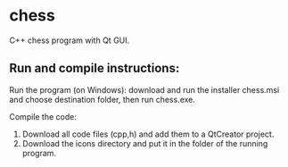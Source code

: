 # chess
C++ chess program with Qt GUI.

## Run and compile instructions:
Run the program (on Windows): download and run the installer chess.msi and choose destination folder, then run chess.exe.  
  
  
Compile the code:  
1. Download all code files (cpp,h) and add them to a QtCreator project.  
2. Download the icons directory and put it in the folder of the running program.  
